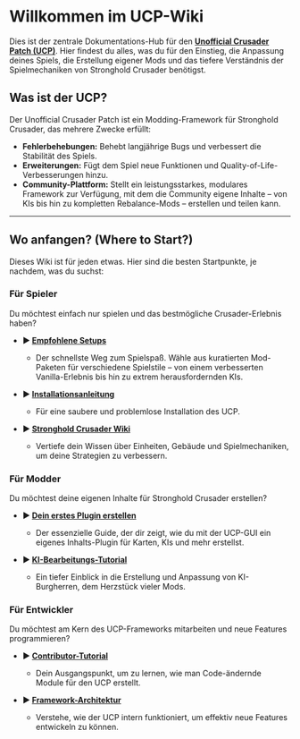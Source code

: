 # Willkommen im UCP-Wiki

Dies ist der zentrale Dokumentations-Hub für den [**Unofficial Crusader Patch (UCP)**](https://github.com/UnofficialCrusaderPatch/UnofficialCrusaderPatch). Hier findest du alles, was du für den Einstieg, die Anpassung deines Spiels, die Erstellung eigener Mods und das tiefere Verständnis der Spielmechaniken von Stronghold Crusader benötigst.

## Was ist der UCP?

Der Unofficial Crusader Patch ist ein Modding-Framework für Stronghold Crusader, das mehrere Zwecke erfüllt:

* **Fehlerbehebungen:** Behebt langjährige Bugs und verbessert die Stabilität des Spiels.
* **Erweiterungen:** Fügt dem Spiel neue Funktionen und Quality-of-Life-Verbesserungen hinzu.
* **Community-Plattform:** Stellt ein leistungsstarkes, modulares Framework zur Verfügung, mit dem die Community eigene Inhalte – von KIs bis hin zu kompletten Rebalance-Mods – erstellen und teilen kann.

---

## Wo anfangen? (Where to Start?)

Dieses Wiki ist für jeden etwas. Hier sind die besten Startpunkte, je nachdem, was du suchst:

### Für Spieler

Du möchtest einfach nur spielen und das bestmögliche Crusader-Erlebnis haben?

* **► [Empfohlene Setups](Player-Guides/Getting-Started/Recommended-Setups.md)**
    * Der schnellste Weg zum Spielspaß. Wähle aus kuratierten Mod-Paketen für verschiedene Spielstile – von einem verbesserten Vanilla-Erlebnis bis hin zu extrem herausfordernden KIs.

* **► [Installationsanleitung](Player-Guides/Getting-Started/Installation.md)**
    * Für eine saubere und problemlose Installation des UCP.

* **► [Stronghold Crusader Wiki](Stronghold-Crusader-Wiki/Units/Units-Overview.md)**
    * Vertiefe dein Wissen über Einheiten, Gebäude und Spielmechaniken, um deine Strategien zu verbessern.

### Für Modder

Du möchtest deine eigenen Inhalte für Stronghold Crusader erstellen?

* **► [Dein erstes Plugin erstellen](Modding-with-UCP/Creating-Extensions/Creating-a-Plugin.md)**
    * Der essenzielle Guide, der dir zeigt, wie du mit der UCP-GUI ein eigenes Inhalts-Plugin für Karten, KIs und mehr erstellst.

* **► [KI-Bearbeitungs-Tutorial](Stronghold-Crusader-Wiki/AI-Lords/AI-Editing-Tutorial.md)**
    * Ein tiefer Einblick in die Erstellung und Anpassung von KI-Burgherren, dem Herzstück vieler Mods.

### Für Entwickler

Du möchtest am Kern des UCP-Frameworks mitarbeiten und neue Features programmieren?

* **► [Contributor-Tutorial](Developer-Zone/Contributor-Tutorial.md)**
    * Dein Ausgangspunkt, um zu lernen, wie man Code-ändernde Module für den UCP erstellt.

* **► [Framework-Architektur](Modding-with-UCP/Creating-Extensions/Framework-Architecture.md)**
    * Verstehe, wie der UCP intern funktioniert, um effektiv neue Features entwickeln zu können.